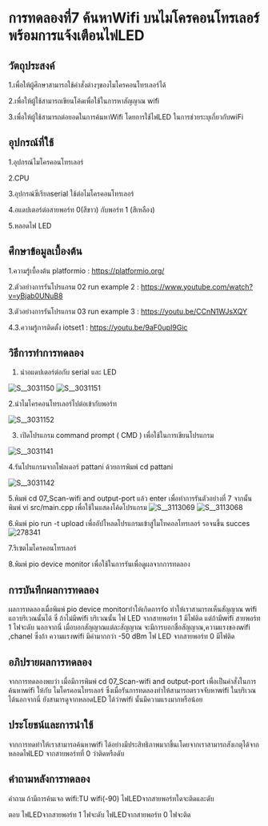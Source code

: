 # การทดลองที่7 ค้นหาWifi บนไมโครคอนโทรเลอร์ พร้อมการแจ้งเตือนไฟLED
## วัตถุประสงค์
  1.เพื่อให้ผู้ศึกษาสามารถใช้คำสั่งต่างๆของไมโครคอนโทรเลอร์ได้

  2.เพื่อให้ผู้ใช้สามารถเขียนโค้ดเพื่อใช้ในการหาสัญญาณ wifi

  3.เพื่อให้ผู้ใช้สามารถต่อยอดในการค้นหาWifi โดยการใช้ไฟLED ในการช่วยระบุเกี่ยวกับwiFi

## อุปกรณ์ที่ใช้
 1.อุปกรณ์ไมโครคอนโทรเลอร์
 
 2.CPU
 
 3.อุปกรณ์ซีเรียลserial ใช้ต่อไมโครคอนโทรเลอร์

 4.อแดปเตอร์ต่อสายพอร์ท 0(สีขาว) กับพอร์ท 1 (สีเหลือง)
 
 5.หลอดไฟ LED

## ศึกษาข้อมูลเบื้องต้น
1.ความรู้เบื้องต้น platformio : https://platformio.org/

2.ตัวอย่างการรันโปรแกรม 02 run example 2 : https://www.youtube.com/watch?v=yBjab0UNuB8

3.ตัวอย่างการรันโปรแกรม 03 run example 3 : https://youtu.be/CCnN1WJsXQY

4.3.ความรู้การติดตั้ง iotset1 : https://youtu.be/9aF0upI9Gic

## วิธีการทำการทดลอง
1. นำอแดปเตอร์ต่อกับ serial และ LED

![S__3031150](https://user-images.githubusercontent.com/80879549/112382607-a3b4c300-8d1e-11eb-8f25-b4c151bdd7f7.jpg)
![S__3031151](https://user-images.githubusercontent.com/80879549/112382614-a6171d00-8d1e-11eb-9780-97809bc434ca.jpg)

 2.นำไมโครคอนโทรเลอร์ไปต่อเข้ากับพอร์ท

![S__3031152](https://user-images.githubusercontent.com/80879549/112382634-ac0cfe00-8d1e-11eb-9446-7249db4ec065.jpg)

 
 3. เปิดโปรแกรม command prompt ( CMD ) เพื่อใช้ในการเขียนโปรแกรม
 
 ![S__3031141](https://user-images.githubusercontent.com/80879549/112360507-fa150800-8d04-11eb-8c65-759c7a793f66.jpg)

 4.รันโปรแกรมจากโฟลเดอร์ pattani ด้วยการพิมพ์ cd pattani
 
 ![S__3031142](https://user-images.githubusercontent.com/80879549/112360559-09945100-8d05-11eb-9b23-7b3a6ae71765.jpg)
 
 5.พิมพ์ cd 07_Scan-wifi and output-port แล้ว enter เพื่อทำการรันตัวอย่างที่ 7 จากนั้น พิมพ์ vi src/main.cpp เพื่อใช้ในแสดงโค้ดโปรแกรม
![S__3113069](https://user-images.githubusercontent.com/80879549/113174056-35b75100-9274-11eb-972d-088de70e92cd.jpg)
![S__3113068](https://user-images.githubusercontent.com/80879549/113174070-3819ab00-9274-11eb-984c-5713ea4790e9.jpg)



6.พิมพ์ pio run -t upload เพื่ออัปโหลดโปรแกรมเข้าสู่ไมโทคอลโทรเลอร์ รอจนขึ้น succes
![278341](https://user-images.githubusercontent.com/80879549/112369281-98599b80-8d0e-11eb-96f7-a5962bb4326e.jpg)

7.รีเซตไมโครคอนโทรเลอร์

8.พิมพ์ pio device monitor เพื่อใช้ในการรันเพื่อดูผลจากการทดลอง

## การบันทึกผลการทดลอง
ผลการทดลองเมื่อพิมพ์ pio device monitorทำให้เกิดการรัo ทำให้เราสามารถเห็นสัญญาณ wifi แถวบริเวณนั้นได้ ซึ่
ถ้าไม่มีwifi บริเวณนั้น ไฟ LED จากสายพอร์ท 1 มีไฟติด แต่ถ้ามีwifi สายพอร์ท 1 ไฟจะดับ นอกจากนี่ เมื่อบอกสัญญาณแต่ละสัญญาณ จะมีการบอกชื่อสัญญาณ,ความแรงของwifi ,chanel ซึ่งถ้า ความแรงwifi มีค่ามากกว่า -50 dBm ไฟ LED จากสายพอร์ท 0 มีไฟติด

## อภิปรายผลการทดลอง
จากการทดลองพบว่า เมื่อมีการพิมพ์ cd 07_Scan-wifi and output-port เพื่อเป็นคำสั่งในการค้นหาwifi ให้กับ ไมโครคอนโทรเลอร์ ซึ่งเมื่อรันการทดลองทำให้สามารถตรวจจับหาwifi ในบริเวณได้นอกจากนี่ ยังสามารดูจากหลอดLED ได้ว่าwifi นั้นมีความแรงมากหรือน้อย 

## ประโยชน์และการนำใช้
จากการทดทำให้เราสามารถค้นหาwifi ได้อย่างมีประสิทธิภาพมากขึ้นเโดยจากเราสามารถสังเกตุได้จากหลอดไฟLED จากสายพอร์ทที่ 0 ว่าติดหรือดับ

## คำถามหลังการทดลอง 
คำถาม ถ้ามีการค้นเจอ wifi:TU wifi(-90) ไฟLEDจากสายพอร์ทใดจะติดและดับ

ตอบ ไฟLEDจากสายพอร์ท 1 ไฟจะดับ  ไฟLEDจากสายพอร์ท 0 ไฟจะติด


